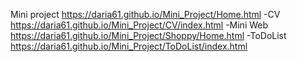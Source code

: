 Mini project      https://daria61.github.io/Mini_Project/Home.html
-CV               https://daria61.github.io/Mini_Project/CV/index.html
-Mini Web         https://daria61.github.io/Mini_Project/Shoppy/Home.html
-ToDoList         https://daria61.github.io/Mini_Project/ToDoList/index.html